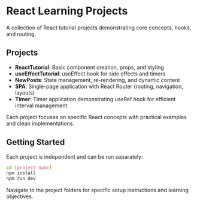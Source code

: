 # React Learning Projects

A collection of React tutorial projects demonstrating core concepts, hooks, and routing.

## Projects

- **ReactTutorial**: Basic component creation, props, and styling
- **useEffectTutorial**: useEffect hook for side effects and timers
- **NewPosts**: State management, re-rendering, and dynamic content
- **SPA**: Single-page application with React Router (routing, navigation, layouts)
- **Timer**: Timer application demonstrating useRef hook for efficient interval management

Each project focuses on specific React concepts with practical examples and clean implementations.

## Getting Started

Each project is independent and can be run separately:

```bash
cd [project-name]
npm install
npm run dev
```

Navigate to the project folders for specific setup instructions and learning objectives.
